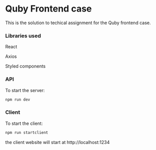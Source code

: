 # Quby Frontend case

This is the solution to techical assignment for the Quby frontend case.

### Libraries used

React

Axios

Styled components

### API

To start the server:

```bash
npm run dev
```

### Client

To start the client:

```bash
npm run startclient
```

the client website will start at http://localhost:1234
